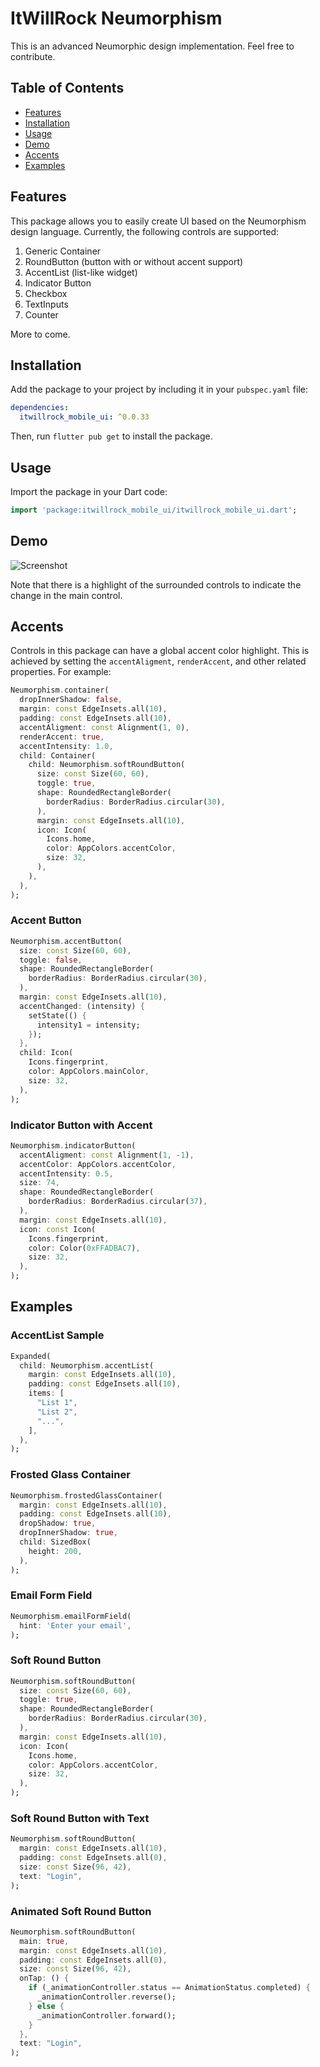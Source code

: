 # ItWillRock Neumorphism

This is an advanced Neumorphic design implementation. Feel free to contribute.

## Table of Contents

- [Features](#features)
- [Installation](#installation)
- [Usage](#usage)
- [Demo](#demo)
- [Accents](#accents)
- [Examples](#examples)

## Features

This package allows you to easily create UI based on the Neumorphism design language. Currently, the following controls are supported:
1. Generic Container
2. RoundButton (button with or without accent support)
3. AccentList (list-like widget)
4. Indicator Button
5. Checkbox
6. TextInputs
7. Counter

More to come.

## Installation

Add the package to your project by including it in your `pubspec.yaml` file:

```yaml
dependencies:
  itwillrock_mobile_ui: ^0.0.33
```

Then, run `flutter pub get` to install the package.

## Usage

Import the package in your Dart code:

```dart
import 'package:itwillrock_mobile_ui/itwillrock_mobile_ui.dart';
```

## Demo

![Screenshot](demo.gif)

Note that there is a highlight of the surrounded controls to indicate the change in the main control.

## Accents

Controls in this package can have a global accent color highlight. This is achieved by setting the `accentAligment`, `renderAccent`, and other related properties. For example:

```dart
Neumorphism.container(
  dropInnerShadow: false,
  margin: const EdgeInsets.all(10),
  padding: const EdgeInsets.all(10),
  accentAligment: const Alignment(1, 0),
  renderAccent: true,
  accentIntensity: 1.0,
  child: Container(
    child: Neumorphism.softRoundButton(
      size: const Size(60, 60),
      toggle: true,
      shape: RoundedRectangleBorder(
        borderRadius: BorderRadius.circular(30),
      ),
      margin: const EdgeInsets.all(10),
      icon: Icon(
        Icons.home,
        color: AppColors.accentColor,
        size: 32,
      ),
    ),
  ),
);
```

### Accent Button

```dart
Neumorphism.accentButton(
  size: const Size(60, 60),
  toggle: false,
  shape: RoundedRectangleBorder(
    borderRadius: BorderRadius.circular(30),
  ),
  margin: const EdgeInsets.all(10),
  accentChanged: (intensity) {
    setState(() {
      intensity1 = intensity;
    });
  },
  child: Icon(
    Icons.fingerprint,
    color: AppColors.mainColor,
    size: 32,
  ),
);
```

### Indicator Button with Accent

```dart
Neumorphism.indicatorButton(
  accentAligment: const Alignment(1, -1),
  accentColor: AppColors.accentColor,
  accentIntensity: 0.5,
  size: 74,
  shape: RoundedRectangleBorder(
    borderRadius: BorderRadius.circular(37),
  ),
  margin: const EdgeInsets.all(10),
  icon: const Icon(
    Icons.fingerprint,
    color: Color(0xFFADBAC7),
    size: 32,
  ),
);
```

## Examples

### AccentList Sample

```dart
Expanded(
  child: Neumorphism.accentList(
    margin: const EdgeInsets.all(10),
    padding: const EdgeInsets.all(10),
    items: [
      "List 1",
      "List 2",
      "...",
    ],
  ),
);
```

### Frosted Glass Container

```dart
Neumorphism.frostedGlassContainer(
  margin: const EdgeInsets.all(10),
  padding: const EdgeInsets.all(10),
  dropShadow: true,
  dropInnerShadow: true,
  child: SizedBox(
    height: 200,
  ),
);
```

### Email Form Field

```dart
Neumorphism.emailFormField(
  hint: 'Enter your email',
);
```

### Soft Round Button

```dart
Neumorphism.softRoundButton(
  size: const Size(60, 60),
  toggle: true,
  shape: RoundedRectangleBorder(
    borderRadius: BorderRadius.circular(30),
  ),
  margin: const EdgeInsets.all(10),
  icon: Icon(
    Icons.home,
    color: AppColors.accentColor,
    size: 32,
  ),
);
```

### Soft Round Button with Text

```dart
Neumorphism.softRoundButton(
  margin: const EdgeInsets.all(10),
  padding: const EdgeInsets.all(0),
  size: const Size(96, 42),
  text: "Login",
);
```

### Animated Soft Round Button

```dart
Neumorphism.softRoundButton(
  main: true,
  margin: const EdgeInsets.all(10),
  padding: const EdgeInsets.all(0),
  size: const Size(96, 42),
  onTap: () {
    if (_animationController.status == AnimationStatus.completed) {
      _animationController.reverse();
    } else {
      _animationController.forward();
    }
  },
  text: "Login",
);
```